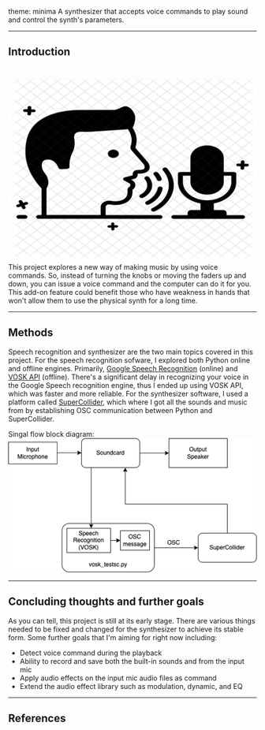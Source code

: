 
theme: minima
A synthesizer that accepts voice commands to play sound and control the synth's parameters.

---

## Introduction
<br>
<img src="images/speech_rec_pic.png"/>
<br>
This project explores a new way of making music by using voice commands. So, instead of turning the knobs or moving the faders up and down, you can issue a voice command and the computer can do it for you. This add-on feature could benefit those who have weakness in hands that won't allow them to use the physical synth for a long time.

---

## Methods
Speech recognition and synthesizer are the two main topics covered in this project.
For the speech recognition sofware, I explored both Python online and offline engines. Primarily, [Google Speech Recognition](https://pypi.org/project/SpeechRecognition/) (online) and [VOSK API](https://alphacephei.com/vosk/) (offline). There's a significant delay in recognizing your voice in the Google Speech recognition engine, thus I ended up using VOSK API, which was faster and more reliable. For the synthesizer software, I used a platform called [SuperCollider](https://supercollider.github.io/), which where I got all the sounds and music from by establishing OSC communication between Python and SuperCollider.

Singal flow block diagram:
<br>
<img src="images/blockdiagram.png"/>

---

## Concluding thoughts and further goals
As you can tell, this project is still at its early stage. There are various things needed to be fixed and changed for the synthesizer to achieve its stable form. Some further goals that I'm aiming for right now including:

- Detect voice command during the playback
- Ability to record and save both the built-in sounds and from the input mic
- Apply audio effects on the input mic audio files as command
- Extend the audio effect library such as modulation, dynamic, and EQ


---

## References
